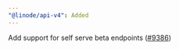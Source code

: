 ```yaml
---
"@linode/api-v4": Added
---
```


Add support for self serve beta endpoints ([#9386](https://github.com/linode/manager/pull/9386))
